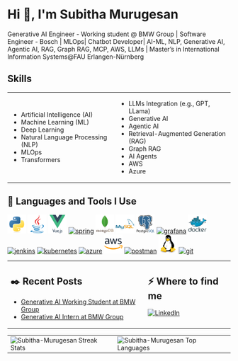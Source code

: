 <h1>Hi 👋, I'm Subitha Murugesan</h1>
<p>Generative AI Engineer - Working student @ BMW Group | Software Engineer - Bosch | MLOps| Chatbot Developer| AI-ML, NLP, Generative AI, Agentic AI, RAG, Graph RAG, MCP, AWS, LLMs | Master’s in International Information Systems@FAU Erlangen-Nürnberg </p>
<h2>Skills</h2>
<table>
  <tr>
    <td>
      <ul>
        <li>Artificial Intelligence (AI)</li>
        <li>Machine Learning (ML)</li>
        <li>Deep Learning</li>
        <li>Natural Language Processing (NLP)</li>
        <li>MLOps</li>
        <li>Transformers</li>
      </ul>
    </td>
    <td>
      <ul>
        <li>LLMs Integration (e.g., GPT, LLama)</li>
        <li>Generative AI</li>
        <li>Agentic AI</li>
        <li>Retrieval-Augmented Generation (RAG)</li>
        <li>Graph RAG</li>
        <li>AI Agents</li>
        <li>AWS</li>
        <li>Azure</li>
      </ul>
    </td>
  </tr>
</table>

<h2>🚀 Languages and Tools I Use</h2>
<p><a target="_blank" href="https://raw.githubusercontent.com/devicons/devicon/master/icons/python/python-original.svg" style="display: inline-block;"><img src="https://raw.githubusercontent.com/devicons/devicon/master/icons/python/python-original.svg" alt="python" width="42" height="42" /></a>
<a target="_blank" href="https://raw.githubusercontent.com/devicons/devicon/master/icons/java/java-original.svg" style="display: inline-block;"><img src="https://raw.githubusercontent.com/devicons/devicon/master/icons/java/java-original.svg" alt="java" width="42" height="42" /></a>
<a target="_blank" href="https://raw.githubusercontent.com/devicons/devicon/master/icons/vuejs/vuejs-original-wordmark.svg" style="display: inline-block;"><img src="https://raw.githubusercontent.com/devicons/devicon/master/icons/vuejs/vuejs-original-wordmark.svg" alt="vuejs" width="42" height="42" /></a>
<a target="_blank" href="https://www.vectorlogo.zone/logos/springio/springio-icon.svg" style="display: inline-block;"><img src="https://www.vectorlogo.zone/logos/springio/springio-icon.svg" alt="spring" width="42" height="42" /></a>
<a target="_blank" href="https://raw.githubusercontent.com/devicons/devicon/master/icons/mongodb/mongodb-original-wordmark.svg" style="display: inline-block;"><img src="https://raw.githubusercontent.com/devicons/devicon/master/icons/mongodb/mongodb-original-wordmark.svg" alt="mongodb" width="42" height="42" /></a>
<a target="_blank" href="https://raw.githubusercontent.com/devicons/devicon/master/icons/mysql/mysql-original-wordmark.svg" style="display: inline-block;"><img src="https://raw.githubusercontent.com/devicons/devicon/master/icons/mysql/mysql-original-wordmark.svg" alt="mysql" width="42" height="42" /></a>
<a target="_blank" href="https://raw.githubusercontent.com/devicons/devicon/master/icons/postgresql/postgresql-original-wordmark.svg" style="display: inline-block;"><img src="https://raw.githubusercontent.com/devicons/devicon/master/icons/postgresql/postgresql-original-wordmark.svg" alt="postgresql" width="42" height="42" /></a>
<a target="_blank" href="https://www.vectorlogo.zone/logos/grafana/grafana-icon.svg" style="display: inline-block;"><img src="https://www.vectorlogo.zone/logos/grafana/grafana-icon.svg" alt="grafana" width="42" height="42" /></a>
<a target="_blank" href="https://raw.githubusercontent.com/devicons/devicon/master/icons/docker/docker-original-wordmark.svg" style="display: inline-block;"><img src="https://raw.githubusercontent.com/devicons/devicon/master/icons/docker/docker-original-wordmark.svg" alt="docker" width="42" height="42" /></a>
<a target="_blank" href="https://www.vectorlogo.zone/logos/jenkins/jenkins-icon.svg" style="display: inline-block;"><img src="https://www.vectorlogo.zone/logos/jenkins/jenkins-icon.svg" alt="jenkins" width="42" height="42" /></a>
<a target="_blank" href="https://www.vectorlogo.zone/logos/kubernetes/kubernetes-icon.svg" style="display: inline-block;"><img src="https://www.vectorlogo.zone/logos/kubernetes/kubernetes-icon.svg" alt="kubernetes" width="42" height="42" /></a>
<a target="_blank" href="https://www.vectorlogo.zone/logos/microsoft_azure/microsoft_azure-icon.svg" style="display: inline-block;"><img src="https://www.vectorlogo.zone/logos/microsoft_azure/microsoft_azure-icon.svg" alt="azure" width="42" height="42" /></a>
<a target="_blank" href="https://raw.githubusercontent.com/devicons/devicon/master/icons/amazonwebservices/amazonwebservices-original-wordmark.svg" style="display: inline-block;"><img src="https://raw.githubusercontent.com/devicons/devicon/master/icons/amazonwebservices/amazonwebservices-original-wordmark.svg" alt="aws" width="42" height="42" /></a>
<a target="_blank" href="https://www.vectorlogo.zone/logos/getpostman/getpostman-icon.svg" style="display: inline-block;"><img src="https://www.vectorlogo.zone/logos/getpostman/getpostman-icon.svg" alt="postman" width="42" height="42" /></a>
<a target="_blank" href="https://raw.githubusercontent.com/devicons/devicon/master/icons/linux/linux-original.svg" style="display: inline-block;"><img src="https://raw.githubusercontent.com/devicons/devicon/master/icons/linux/linux-original.svg" alt="linux" width="42" height="42" /></a>
<a target="_blank" href="https://www.vectorlogo.zone/logos/git-scm/git-scm-icon.svg" style="display: inline-block;"><img src="https://www.vectorlogo.zone/logos/git-scm/git-scm-icon.svg" alt="git" width="42" height="42" /></a></p>

<table>
  <tr>
    <td valign="top">
      <h2>✒️ Recent Posts</h2>
      <ul>
        <li>
          <a target="_blank" href="https://www.linkedin.com/feed/update/urn:li:activity:7376192948482457601/">
            Generative AI Working Student at BMW Group
          </a>
        </li>
        <li>
          <a target="_blank" href="https://www.linkedin.com/feed/update/urn:li:activity:7314321648239759361/">
            Generative AI Intern at BMW Group
          </a>
        </li>
      </ul>
    </td>
    <td valign="top">
      <h2>⚡️ Where to find me</h2>
      <p>
        <a target="_blank" href="https://www.linkedin.com/in/subitha-murugesan/" style="display: inline-block;">
          <img src="https://img.shields.io/badge/LinkedIn-Profile-blue?style=for-the-badge&logo=linkedin&logoColor=white" alt="LinkedIn" />
        </a>
      </p>
    </td>
  </tr>
</table>


<table>
  <tr>
    <td>
      <img src="https://github-readme-streak-stats.herokuapp.com/?user=Subitha-Murugesan" alt="Subitha-Murugesan Streak Stats" />
    </td>
    <td>
      <img src="https://github-readme-stats.vercel.app/api/top-langs?username=Subitha-Murugesan&show_icons=true&locale=en&layout=compact" alt="Subitha-Murugesan Top Languages" />
    </td>
  </tr>
</table>


</a></p>
